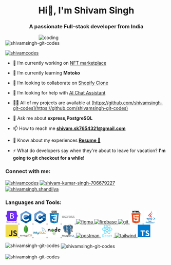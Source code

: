 <h1 align="center">Hi👋, I'm Shivam Singh</h1>
<h3 align="center">A passionate Full-stack developer from India</h3>
<img align="right" alt="coding" width="400" src="https://media1.tenor.com/m/pIPJ7mJZ2bUAAAAd/man-destroys-pc-harold-slikk-new.gif">
<p align="left"> <img src="https://komarev.com/ghpvc/?username=shivamsingh-git-codes&label=Profile%20views&color=0e75b6&style=flat" alt="shivamsingh-git-codes" /> </p>

<p align="left"> <a href="https://twitter.com/shivamcodes" target="blank"><img src="https://img.shields.io/twitter/follow/shivamcodes?logo=twitter&style=for-the-badge" alt="shivamcodes" /></a> </p>

- 🔭 I’m currently working on [NFT marketplace](https://github.com/shivamsingh-git-codes/NFT-Marketplace)

- 🌱 I’m currently learning **Motoko**

- 👯 I’m looking to collaborate on [Shopify Clone](https://github.com/shivamsingh-git-codes/Shopify-Clone)

- 🤝 I’m looking for help with [AI Chat Assistant](https://github.com/shivamsingh-git-codes/AI-Chat-Assistant)

- 👨‍💻 All of my projects are available at [https://github.com/shivamsingh-git-codes](https://github.com/shivamsingh-git-codes)

- 💬 Ask me about **express,PostgreSQL**

- 📫 How to reach me **shivam.sk7654321@gmail.com**

- 📄 Know about my experiences [**Resume 📝**](https://drive.google.com/file/d/1dWiYqComAepaHIs8WDP4XMuZo1-Dg3JH/view?usp=sharing)

- ⚡ What do developers say when they're about to leave for vacation? **I'm going to git checkout for a while!**

<h3 align="left">Connect with me:</h3>
<p align="left">
<a href="https://twitter.com/shivamcodes" target="blank"><img align="center" src="https://raw.githubusercontent.com/rahuldkjain/github-profile-readme-generator/master/src/images/icons/Social/twitter.svg" alt="shivamcodes" height="30" width="40" /></a>
<a href="https://linkedin.com/in/shivam-kumar-singh-706679227" target="blank"><img align="center" src="https://raw.githubusercontent.com/rahuldkjain/github-profile-readme-generator/master/src/images/icons/Social/linked-in-alt.svg" alt="shivam-kumar-singh-706679227" height="30" width="40" /></a>
  <a href="https://www.instagram.com/shivamsingh.shandilya/" target="blank">
    <img align="center" src="https://raw.githubusercontent.com/rahuldkjain/github-profile-readme-generator/master/src/images/icons/Social/instagram.svg" alt="shivamsingh.shandilya" height="30" width="40" />
</a>

</p>

<h3 align="left">Languages and Tools:</h3>
<p align="left"> <a href="https://getbootstrap.com" target="_blank" rel="noreferrer"> <img src="https://raw.githubusercontent.com/devicons/devicon/master/icons/bootstrap/bootstrap-plain-wordmark.svg" alt="bootstrap" width="40" height="40"/> </a> <a href="https://www.cprogramming.com/" target="_blank" rel="noreferrer"> <img src="https://raw.githubusercontent.com/devicons/devicon/master/icons/c/c-original.svg" alt="c" width="40" height="40"/> </a> <a href="https://www.w3schools.com/cpp/" target="_blank" rel="noreferrer"> <img src="https://raw.githubusercontent.com/devicons/devicon/master/icons/cplusplus/cplusplus-original.svg" alt="cplusplus" width="40" height="40"/> </a> <a href="https://www.w3schools.com/css/" target="_blank" rel="noreferrer"> <img src="https://raw.githubusercontent.com/devicons/devicon/master/icons/css3/css3-original-wordmark.svg" alt="css3" width="40" height="40"/> </a> <a href="https://expressjs.com" target="_blank" rel="noreferrer"> <img src="https://raw.githubusercontent.com/devicons/devicon/master/icons/express/express-original-wordmark.svg" alt="express" width="40" height="40"/> </a> <a href="https://www.figma.com/" target="_blank" rel="noreferrer"> <img src="https://www.vectorlogo.zone/logos/figma/figma-icon.svg" alt="figma" width="40" height="40"/> </a> <a href="https://firebase.google.com/" target="_blank" rel="noreferrer"> <img src="https://www.vectorlogo.zone/logos/firebase/firebase-icon.svg" alt="firebase" width="40" height="40"/> </a> <a href="https://git-scm.com/" target="_blank" rel="noreferrer"> <img src="https://www.vectorlogo.zone/logos/git-scm/git-scm-icon.svg" alt="git" width="40" height="40"/> </a> <a href="https://www.w3.org/html/" target="_blank" rel="noreferrer"> <img src="https://raw.githubusercontent.com/devicons/devicon/master/icons/html5/html5-original-wordmark.svg" alt="html5" width="40" height="40"/> </a> <a href="https://www.java.com" target="_blank" rel="noreferrer"> <img src="https://raw.githubusercontent.com/devicons/devicon/master/icons/java/java-original.svg" alt="java" width="40" height="40"/> </a> <a href="https://developer.mozilla.org/en-US/docs/Web/JavaScript" target="_blank" rel="noreferrer"> <img src="https://raw.githubusercontent.com/devicons/devicon/master/icons/javascript/javascript-original.svg" alt="javascript" width="40" height="40"/> </a> <a href="https://www.mongodb.com/" target="_blank" rel="noreferrer"> <img src="https://raw.githubusercontent.com/devicons/devicon/master/icons/mongodb/mongodb-original-wordmark.svg" alt="mongodb" width="40" height="40"/> </a> <a href="https://www.mysql.com/" target="_blank" rel="noreferrer"> <img src="https://raw.githubusercontent.com/devicons/devicon/master/icons/mysql/mysql-original-wordmark.svg" alt="mysql" width="40" height="40"/> </a> <a href="https://nodejs.org" target="_blank" rel="noreferrer"> <img src="https://raw.githubusercontent.com/devicons/devicon/master/icons/nodejs/nodejs-original-wordmark.svg" alt="nodejs" width="40" height="40"/> </a> <a href="https://www.postgresql.org" target="_blank" rel="noreferrer"> <img src="https://raw.githubusercontent.com/devicons/devicon/master/icons/postgresql/postgresql-original-wordmark.svg" alt="postgresql" width="40" height="40"/> </a> <a href="https://postman.com" target="_blank" rel="noreferrer"> <img src="https://www.vectorlogo.zone/logos/getpostman/getpostman-icon.svg" alt="postman" width="40" height="40"/> </a> <a href="https://reactjs.org/" target="_blank" rel="noreferrer"> <img src="https://raw.githubusercontent.com/devicons/devicon/master/icons/react/react-original-wordmark.svg" alt="react" width="40" height="40"/> </a> <a href="https://tailwindcss.com/" target="_blank" rel="noreferrer"> <img src="https://www.vectorlogo.zone/logos/tailwindcss/tailwindcss-icon.svg" alt="tailwind" width="40" height="40"/> </a> <a href="https://www.typescriptlang.org/" target="_blank" rel="noreferrer"> <img src="https://raw.githubusercontent.com/devicons/devicon/master/icons/typescript/typescript-original.svg" alt="typescript" width="40" height="40"/> </a> </p>

<p><img align="left" src="https://github-readme-stats.vercel.app/api/top-langs?username=shivamsingh-git-codes&show_icons=true&locale=en&layout=compact" alt="shivamsingh-git-codes" /></p>

<p>&nbsp;<img align="center" src="https://github-readme-stats.vercel.app/api?username=shivamsingh-git-codes&show_icons=true&locale=en" alt="shivamsingh-git-codes" /></p>

<p><img align="center" src="https://github-readme-streak-stats.herokuapp.com/?user=shivamsingh-git-codes&" alt="shivamsingh-git-codes" /></p>
